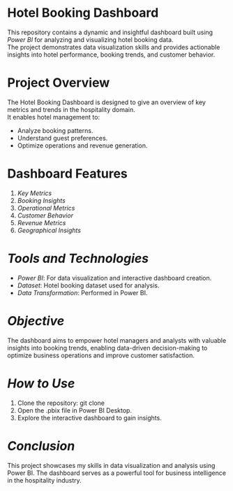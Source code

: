 # Hotel Booking Dashboard 

This repository contains a dynamic and insightful dashboard built using *Power BI* for analyzing and visualizing hotel booking data.  
The project demonstrates data visualization skills and provides actionable insights into hotel performance, booking trends, and customer behavior.  

# Project Overview
The Hotel Booking Dashboard is designed to give an overview of key metrics and trends in the hospitality domain.  
It enables hotel management to:  
- Analyze booking patterns.  
- Understand guest preferences.  
- Optimize operations and revenue generation.  

# Dashboard Features
1. *Key Metrics*
2. *Booking Insights*
3. *Operational Metrics*
4. *Customer Behavior*
5. *Revenue Metrics*
6. *Geographical Insights*
   
# *Tools and Technologies*
- *Power BI*: For data visualization and interactive dashboard creation.
- *Dataset*: Hotel booking dataset used for analysis.
- *Data Transformation*: Performed in Power BI.

# *Objective*
The dashboard aims to empower hotel managers and analysts with valuable insights into booking trends, enabling data-driven decision-making to optimize business operations and improve customer satisfaction.

# *How to Use*
1. Clone the repository:
    git clone <repository-url> 
2. Open the .pbix file in Power BI Desktop.
3. Explore the interactive dashboard to gain insights.

 # *Conclusion*
This project showcases my skills in data visualization and analysis using Power BI. The dashboard serves as a powerful tool for business intelligence in the hospitality industry.
